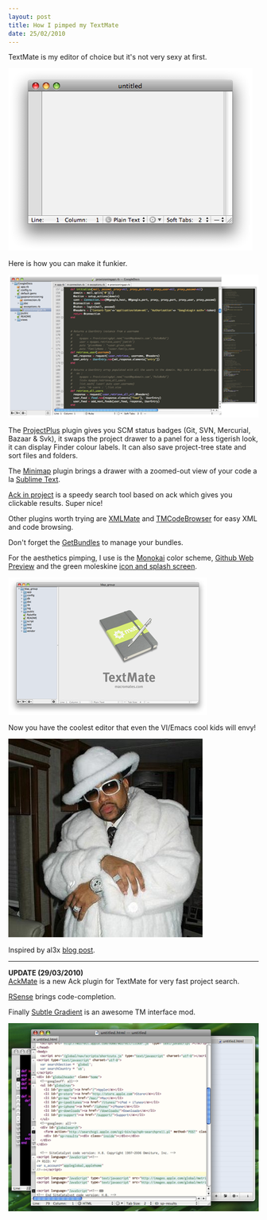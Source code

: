 ```yaml
--- 
layout: post
title: How I pimped my TextMate
date: 25/02/2010
---
```


TextMate is my editor of choice but it's not very sexy at first.

![Vanilla TextMate](/images/TMvanilla.png "")

Here is how you can make it funkier.

![Pimped TextMate](/images/TMpimped.png "")

The [ProjectPlus](http://ciaranwal.sh/projectplus "Project Plus") plugin gives you SCM status badges (Git, SVN, Mercurial, Bazaar & Svk), it swaps the project drawer to a panel for a less tigerish look, it can display Finder colour labels.
It can also save project-tree state and sort files and folders.

The [Minimap](http://julianeberius.github.com/Textmate-Minimap/ "Minimap") plugin brings a drawer with a zoomed-out view of your code a la [Sublime Text](http://www.sublimetext.com/ "Sublime Text").

[Ack in project](http://github.com/protocool/ack-tmbundle/tree/master) is a speedy search tool based on ack which gives you clickable results. Super nice!

Other plugins worth trying are [XMLMate](http://ditchnet.org/xmlmate/) and [TMCodeBrowser](http://www.cocoabits.com/TmCodeBrowser/) for easy XML and code browsing.

Don't forget the [GetBundles](http://svn.textmate.org/trunk/Review/Bundles/GetBundles.tmbundle/) to manage your bundles.

For the aesthetics pimping, I use is the [Monokai](http://www.monokai.nl/blog/2006/07/15/textmate-color-theme/ "Monokai") color scheme, [Github Web Preview](http://github.com/kneath/github_textmate_preview "Github Web Preview") and the green moleskine [icon and splash screen](http://jason-evers.com/code/code-like-i-do).

![TextMate Splash](/images/TMblank.png "")

Now you have the coolest editor that even the VI/Emacs cool kids will envy!

![Pimp](/images/pimp.jpg)

Inspired by al3x [blog post](http://al3x.net/2008/12/03/how-i-use-textmate.html).  
  
  
* * *
**UPDATE (29/03/2010)**  
[AckMate](http://github.com/protocool/AckMate "AckMate") is a new Ack plugin for TextMate for very fast project search.

[RSense](http://github.com/eandrejko/RSense.tmbundle "RSense") brings code-completion.

Finally [Subtle Gradient](http://trippledoubleyou.subtlegradient.com/stuff/subtleGradient%20Leopard%20TextMate%20Theme%20Dark%202.dmg "Subtle Gradient") is an awesome TM interface mod.  

![Subtle Gradient](/images/TMsubtle.png "")